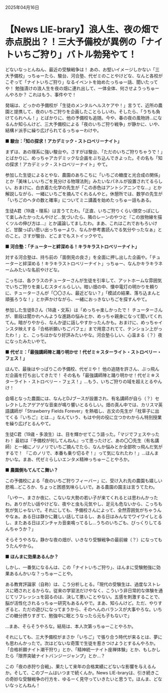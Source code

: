 2025年04月16日

# 【News LIE-brary】浪人生、夜の畑で赤点脱出？！三大予備校が異例の「ナイトいちご狩り」バトル勃発やて！

どないなっとんねん、最近の受験戦争は！ あの、お堅いイメージしかない「三大予備校」っちゅーたら、駿台、河合塾、代ゼミのことやけどな、なんと各校がこぞって「ナイトいちご狩り」なるイベントを始めたっちゅー話、聞いたってや！ 勉強漬けの浪人生を夜の畑に連れ出して、一体全体、何させようっちゅーんやろか？ これはもう、事件やで！

発端は、どっかの予備校が「生徒のメンタルヘルスケアや！」言うて、近所の農園と提携して、夜のいちご狩りを企画したことらしいわ。そしたら、「うちも負けてられへん！」とばかりに、他の予備校も追随。今や、春の夜の風物詩…になるんか知らんけど、三大予備校による「夜のいちご狩り戦争」が静かに、いや、結構ド派手に繰り広げられてるっちゅーわけや。

**■ 駿台：「知の探求！アカデミック・ストロベリーナイト」**

まずは、あの理系に強い駿台や。さすがは駿台、「ただのいちご狩りちゃうで！」とばかりに、めっちゃアカデミックな企画をぶち込んできよった。その名も「知の探求！アカデミック・ストロベリーナイト」やて。

参加した生徒によるとやな、農園のあちこちに「いちごの糖度と光合成の関係」とか「美味しいいちごを見分ける物理法則」みたいなパネルが設置されてるらしい。おまけに、白衣着た化学の先生が「この赤色はアントシアニンでな…」とか解説しながら、一緒にいちごを摘んでくれるんやと。休憩所では、数学の先生が「いちごのヘタの数と確率」についてミニ講義を始めたっちゅー話もある。

生徒A君（19歳・理系）は言うてたわ。「正直、いちご狩りくらい頭空っぽにして楽しみたかったんやけど…気づいたら、隣のレーンのやつと『この放物線を描くツルの伸び方は…』とか議論してましたわ。まあ、これはこれでおもろいけど、甘酸っぱい思い出っちゅーより、なんか参考書読んでる気分やったなぁ」とのこと。さすが駿台、どこまでもストイックやで。

**■ 河合塾：「チューターと絆深める！キラキラストロベリーナイト」**

対する河合塾は、持ち前の「面倒見の良さ」を全面に押し出した企画や。「チューターと絆深める！キラキラストロベリーナイト」っちゅー、なんかキラキラネームみたいな名前やけどな。

こっちは、各クラスのチューターさんが生徒を引率して、アットホームな雰囲気でいちご狩りを楽しむスタイルらしい。暗い畑の中、懐中電灯の明かりを頼りに、チューターさんが「〇〇さん、最近どない？」「模試の結果、落ち込まんと頑張ろうな！」とか声かけながら、一緒におっきないちごを探すんやて。

参加した生徒Bさん（18歳・文系）は「めっちゃ楽しかったで！ チューターさんが、普段は聞かれへんような進路の悩みとか、めっちゃ親身になって聞いてくれてん。暗がりやから、なんか逆に話しやすかったんかも。おまけに、めっちゃインスタ映えする『合格祈願いちごパフェ』まで用意されてて、テンション上がったわ！」と、こっちはかなり好評みたいやな。河合塾らしい、心温まる（？）夜になったみたいやで。

**■ 代ゼミ：「最強講師陣と踊り明かせ！代ゼミ☆スターライト・ストロベリー・フェス！」**

ほんで、最後はやっぱりこの予備校、代ゼミや！ 他の追随を許さん、ぶっ飛んだ企画を打ち出してきたで！ その名も「最強講師陣と踊り明かせ！代ゼミ☆スターライト・ストロベリー・フェス！」…もう、いちご狩りの域を超えとるやんけ！

会場となった農園には、なんとDJブースが設置され、有名講師が自ら（？）セレクトしたアゲアゲな音楽が鳴り響いとるらしい。畑の真ん中では、カリスマ英語講師が「Strawberry Fields Forever」を熱唱し、古文の先生が「枕草子に出てくる『いちご』とは…」なんていう、もはや何の役に立つかわからん特別授業を繰り広げとるんやて。

生徒C君（19歳・多浪生）は、目を輝かせてこう語った。「マジでフェスやったわ！ 最初は『予備校が何してんねん』って思ったけど、あの〇〇先生（有名講師）と一緒にノリノリでいちご摘んでたら、なんか悩みとか全部吹っ飛んだ気がするで！ 『このノリで、本番も乗り切るぞ！』って気になれたわ！」…ほんまかいな。まあ、代ゼミらしいエンタメ精神っちゅーことやろか。

**■ 農園側もてんてこ舞い？**

この予備校による「夜のいちご狩りフィーバー」に、受け入れ先の農園も嬉しい悲鳴…どころか、ちょっと困惑気味らしいで。ある農園の園主は言うてたわ。

「いやー、まさか夜に、こないな大勢の若い子が来てくれるとは思わんかったわ。ありがたい話やけどな、夜やと虫も元気やし、足元も危ないから、こっちも気が気じゃないで。それにしても、予備校さんによって、全然雰囲気がちゃうんやなぁ。ある日は静かに難しい話してはるし、ある日はみんなでワイワイしとるし、またある日はズンチャカ音楽鳴ってるし…うちのいちごも、びっくりしてるんちゃうか？」

そらそうやろな。静かな夜の畑が、いきなり受験戦争の最前線（？）になってもうたんやから。

**■ ほんまに効果あるんか？**

しかし、一番気になるんは、この「ナイトいちご狩り」、ほんまに受験勉強に効果あるんかいな？っちゅーことや。

ある教育評論家（自称）は、こう分析しとる。「現代の受験生は、過度なストレスに晒されとるからな。従来の学習法だけやなく、こういう非日常的な体験を通じてリフレッシュを図るのは、決して悪いことやない。五感を刺激することで、脳が活性化されるっちゅー研究もあるんやで。まあ、知らんけど。ただ、やりすぎると、ただの遊びになってまうから、そのへんのバランスが大事やろな。いちごの糖分摂りすぎて、勉強中に眠とうなったら元も子もないで」

…まあ、そらそうやろな。結局は、本人次第っちゅーことやろか。

それにしても、三大予備校がまさか「いちご」で張り合う時代が来るとは、夢にも思わんかったで。次はどないな奇策で生徒を惹きつけようとするんやろか。「合格祈願ナイト潮干狩り」とか、「精神統一ナイト座禅体験」とか、もしかしたら「限界突破ナイトバンジージャンプ」とか…？

この「夜の赤狩り合戦」、果たして来年の合格実績にどないな影響を与えるんか。そして、このブームはいつまで続くんか。News LIE-braryは、引き続きこの奇妙な受験戦争の行方を、ゆるーく見守っていきたいと思うで。ほんま、どないなっとんねん！